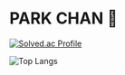 # PARK CHAN 🐥

[![Solved.ac Profile](http://mazassumnida.wtf/api/v2/generate_badge?boj=zxc88kr)](https://solved.ac/zxc88kr/)

![Top Langs](https://github-readme-stats.vercel.app/api/top-langs/?username=zxc88kr&layout=compact&theme=onedark)